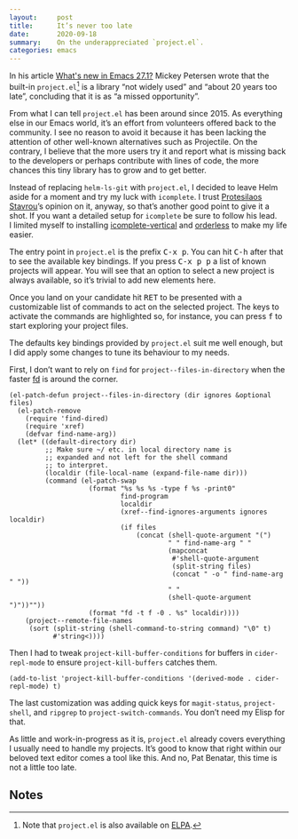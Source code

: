 ```yaml
---
layout:     post
title:      It’s never too late
date:       2020-09-18
summary:    On the underappreciated `project.el`.
categories: emacs
---
```


In his article [What's new in Emacs 27.1?](https://www.masteringemacs.org/article/whats-new-in-emacs-27-1) Mickey Petersen wrote that the built-in
`project.el`[^1] is a library “not widely used” and “about 20 years too late”,
concluding that it is as “a missed opportunity”.

From what I can tell `project.el` has been around since 2015. As everything else
in our Emacs world, it’s an effort from volunteers offered back to the
community. I see no reason to avoid it because it has been lacking the attention
of other well-known alternatives such as Projectile. On the contrary, I believe
that the more users try it and report what is missing back to the developers or
perhaps contribute with lines of code, the more chances this tiny library has to
grow and to get better.

Instead of replacing `helm-ls-git` with `project.el`, I decided to leave Helm aside
for a moment and try my luck with `icomplete`. I trust [Protesilaos Stavrou](https://protesilaos.com/)’s
opinion on it, anyway, so that’s another good point to give it a shot. If you
want a detailed setup for `icomplete` be sure to follow his lead. I limited myself
to installing [icomplete-vertical](https://github.com/oantolin/icomplete-vertical) and [orderless](https://github.com/oantolin/orderless) to make my life easier.

The entry point in `project.el` is the prefix <kbd>C-x p</kbd>. You can hit <kbd>C-h</kbd> after that to
see the available key bindings. If you press <kbd>C-x p p</kbd> a list of known projects
will appear. You will see that an option to select a new project is always
available, so it’s trivial to add new elements here.

Once you land on your candidate hit <kbd>RET</kbd> to be presented with a customizable list
of commands to act on the selected project. The keys to activate the commands
are highlighted so, for instance, you can press <kbd>f</kbd> to start exploring your
project files.

The defaults key bindings provided by `project.el` suit me well enough, but I did
apply some changes to tune its behaviour to my needs.

First, I don’t want to rely on `find` for `project--files-in-directory` when the
faster [fd](https://github.com/sharkdp/fd) is around the corner.

``` emacs-lisp
(el-patch-defun project--files-in-directory (dir ignores &optional files)
  (el-patch-remove
    (require 'find-dired)
    (require 'xref)
    (defvar find-name-arg))
  (let* ((default-directory dir)
         ;; Make sure ~/ etc. in local directory name is
         ;; expanded and not left for the shell command
         ;; to interpret.
         (localdir (file-local-name (expand-file-name dir)))
         (command (el-patch-swap
                    (format "%s %s %s -type f %s -print0"
                            find-program
                            localdir
                            (xref--find-ignores-arguments ignores localdir)
                            (if files
                                (concat (shell-quote-argument "(")
                                        " " find-name-arg " "
                                        (mapconcat
                                         #'shell-quote-argument
                                         (split-string files)
                                         (concat " -o " find-name-arg " "))
                                        " "
                                        (shell-quote-argument ")"))""))
                    (format "fd -t f -0 . %s" localdir))))
    (project--remote-file-names
     (sort (split-string (shell-command-to-string command) "\0" t)
           #'string<))))
```

Then I had to tweak `project-kill-buffer-conditions` for buffers in
`cider-repl-mode` to ensure `project-kill-buffers` catches them.

``` emacs-lisp
(add-to-list 'project-kill-buffer-conditions '(derived-mode . cider-repl-mode) t)
```

The last customization was adding quick keys for `magit-status`, `project-shell`,
and `ripgrep` to `project-switch-commands`. You don’t need my Elisp for that.

As little and work-in-progress as it is, `project.el` already covers everything
I usually need to handle my projects. It’s good to know that right within our
beloved text editor comes a tool like this. And no, Pat Benatar, this time is
not a little too late.

## Notes

[^1]: Note that `project.el` is also available on [ELPA](https://elpa.gnu.org/packages/project.html).
